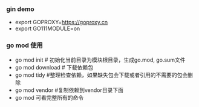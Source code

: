 ### gin demo

* export GOPROXY=https://goproxy.cn
* export GO111MODULE=on


### go mod 使用
* go mod init # 初始化当前目录为模块根目录，生成go.mod, go.sum文件
* go mod download # 下载依赖包
* go mod tidy #整理检查依赖，如果缺失包会下载或者引用的不需要的包会删除
* go mod vendor #复制依赖到vendor目录下面
* go mod 可看完整所有的命令

